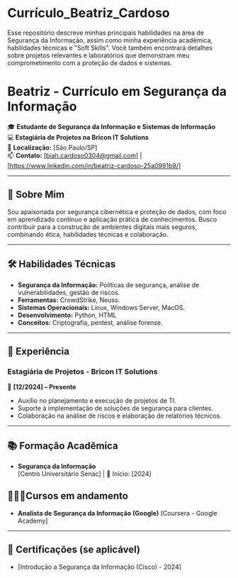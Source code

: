 # Currículo_Beatriz_Cardoso
Esse repositório descreve minhas principais habilidades na área de Segurança da Informação, assim como minha experiência acadêmica, habilidades técnicas e "Soft Skills". Você também encontrará detalhes sobre projetos relevantes e laboratórios que demonstram meu comprometimento com a proteção de dados e sistemas.
# Beatriz - Currículo em Segurança da Informação

🎓 **Estudante de Segurança da Informação e Sistemas de Informação**  
💻 **Estagiária de Projetos na Bricon IT Solutions**  
📍 **Localização:** [São Paulo/SP]  
📫 **Contato:** [biah.cardoso0304@gmail.com] | [https://www.linkedin.com/in/beatriz-cardoso-25a0991b9/] 

---

## 📌 Sobre Mim  
Sou apaixonada por segurança cibernética e proteção de dados, com foco em aprendizado contínuo e aplicação prática de conhecimentos. Busco contribuir para a construção de ambientes digitais mais seguros, combinando ética, habilidades técnicas e colaboração.

---

## 🛠️ Habilidades Técnicas  
- **Segurança da Informação:** Políticas de segurança, análise de vulnerabilidades, gestão de riscos.  
- **Ferramentas:** CrowdStrike, Neuss.  
- **Sistemas Operacionais:** Linux, Windows Server, MacOS.  
- **Desenvolvimento:** Python, HTML  
- **Conceitos:** Criptografia, pentest, análise forense.  

---

## 💼 Experiência  
### **Estagiária de Projetos - Bricon IT Solutions**  
📅 **[12/2024] – Presente**  
- Auxílio no planejamento e execução de projetos de TI.  
- Suporte à implementação de soluções de segurança para clientes.  
- Colaboração na análise de riscos e elaboração de relatórios técnicos.  

---

## 📚 Formação Acadêmica  
- **Segurança da Informação**  
  [Centro Universitário Senac] | 📅 Início: [2024]  

## 👩🏾‍🏫Cursos em andamento
- **Analista de Segurança da Informação (Google)**
[Coursera - Google Academy]
---

## 🌟 Certificações (se aplicável)  
- [Introdução a Segurança da Informação (Cisco) - 2024]  

